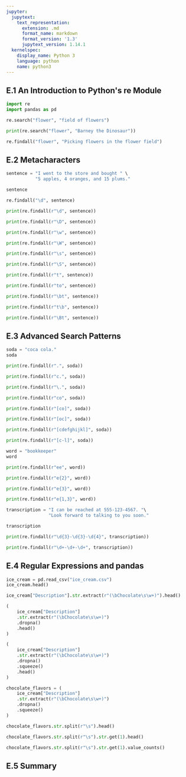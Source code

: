 ```yaml
---
jupyter:
  jupytext:
    text_representation:
      extension: .md
      format_name: markdown
      format_version: '1.3'
      jupytext_version: 1.14.1
  kernelspec:
    display_name: Python 3
    language: python
    name: python3
---
```


## E.1 An Introduction to Python's re Module

```python
import re
import pandas as pd
```

```python
re.search("flower", "field of flowers")
```

```python
print(re.search("flower", "Barney the Dinosaur"))
```

```python
re.findall("flower", "Picking flowers in the flower field")
```

## E.2 Metacharacters

```python
sentence = "I went to the store and bought " \
           "5 apples, 4 oranges, and 15 plums."

sentence
```

```python
re.findall("\d", sentence)
```

```python
print(re.findall(r"\d", sentence))
```

```python
print(re.findall(r"\D", sentence))
```

```python
print(re.findall(r"\w", sentence))
```

```python
print(re.findall(r"\W", sentence))
```

```python
print(re.findall(r"\s", sentence))
```

```python
print(re.findall(r"\S", sentence))
```

```python
print(re.findall(r"t", sentence))
```

```python
print(re.findall(r"to", sentence))
```

```python
print(re.findall(r"\bt", sentence))
```

```python
print(re.findall(r"t\b", sentence))
```

```python
print(re.findall(r"\Bt", sentence))
```

## E.3 Advanced Search Patterns

```python
soda = "coca cola."
soda
```

```python
print(re.findall(r".", soda))
```

```python
print(re.findall(r"c.", soda))
```

```python
print(re.findall(r"\.", soda))
```

```python
print(re.findall(r"co", soda))
```

```python
print(re.findall(r"[co]", soda))
```

```python
print(re.findall(r"[oc]", soda))
```

```python
print(re.findall(r"[cdefghijkl]", soda))
```

```python
print(re.findall(r"[c-l]", soda))
```

```python
word = "bookkeeper"
word
```

```python
print(re.findall(r"ee", word))
```

```python
print(re.findall(r"e{2}", word))
```

```python
print(re.findall(r"e{3}", word))
```

```python
print(re.findall(r"e{1,3}", word))
```

```python
transcription = "I can be reached at 555-123-4567. "\
                "Look forward to talking to you soon."

transcription
```

```python
print(re.findall(r"\d{3}-\d{3}-\d{4}", transcription))
```

```python
print(re.findall(r"\d+-\d+-\d+", transcription))
```

## E.4 Regular Expressions and pandas

```python
ice_cream = pd.read_csv("ice_cream.csv")
ice_cream.head()
```

```python
ice_cream["Description"].str.extract(r"(\bChocolate\s\w+)").head()
```

```python
(
    ice_cream["Description"]
    .str.extract(r"(\bChocolate\s\w+)")
    .dropna()
    .head()
)
```

```python
(
    ice_cream["Description"]
    .str.extract(r"(\bChocolate\s\w+)")
    .dropna()
    .squeeze()
    .head()
)
```

```python
chocolate_flavors = (
    ice_cream["Description"]
    .str.extract(r"(\bChocolate\s\w+)")
    .dropna()
    .squeeze()
)
```

```python
chocolate_flavors.str.split(r"\s").head()
```

```python
chocolate_flavors.str.split(r"\s").str.get(1).head()
```

```python
chocolate_flavors.str.split(r"\s").str.get(1).value_counts()
```

## E.5 Summary

```python

```
